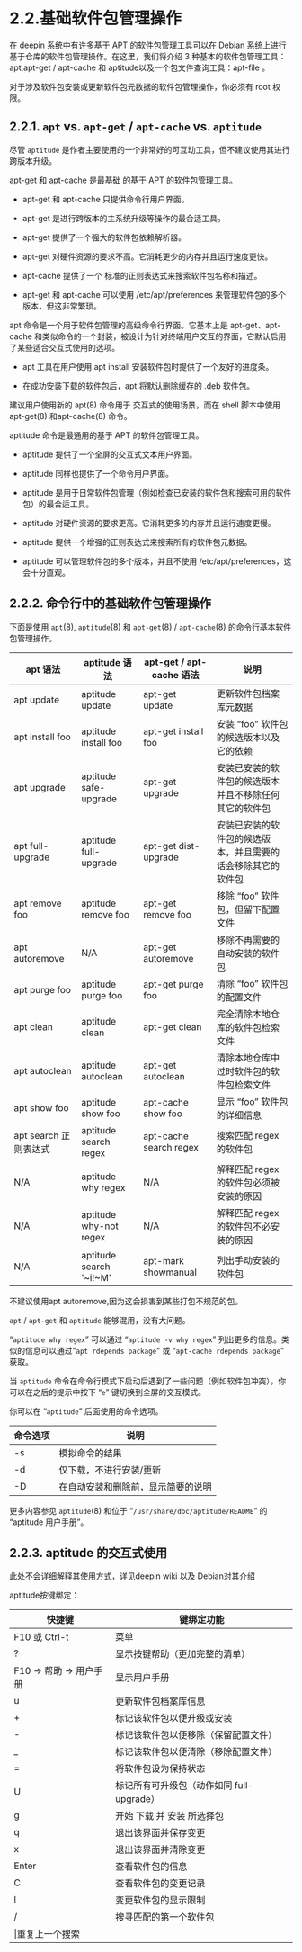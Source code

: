 # 2.2.基础软件包管理操作

在 deepin 系统中有许多基于 APT 的软件包管理工具可以在 Debian 系统上进行基于仓库的软件包管理操作。在这里，我们将介绍 3 种基本的软件包管理工具：apt,apt-get / apt-cache 和 aptitude以及一个包文件查询工具：apt-file 。

对于涉及软件包安装或更新软件包元数据的软件包管理操作，你必须有 root 权限。

## 2.2.1. `apt` vs. `apt-get` / `apt-cache` vs. `aptitude`

尽管 `aptitude` 是作者主要使用的一个非常好的可互动工具，但不建议使用其进行跨版本升级。

apt-get 和 apt-cache 是最基础 的基于 APT 的软件包管理工具。

- apt-get 和 apt-cache 只提供命令行用户界面。

- apt-get 是进行跨版本的主系统升级等操作的最合适工具。

- apt-get 提供了一个强大的软件包依赖解析器。

- apt-get 对硬件资源的要求不高。它消耗更少的内存并且运行速度更快。

- apt-cache 提供了一个 标准的正则表达式来搜索软件包名称和描述。

- apt-get 和 apt-cache 可以使用 /etc/apt/preferences 来管理软件包的多个版本，但这非常繁琐。

apt 命令是一个用于软件包管理的高级命令行界面。它基本上是 apt-get、apt-cache 和类似命令的一个封装，被设计为针对终端用户交互的界面，它默认启用了某些适合交互式使用的选项。

- apt 工具在用户使用 apt install 安装软件包时提供了一个友好的进度条。

- 在成功安装下载的软件包后，apt 将默认删除缓存的 .deb 软件包。

建议用户使用新的 apt(8) 命令用于 交互式的使用场景，而在 shell 脚本中使用 apt-get(8) 和apt-cache(8) 命令。

aptitude 命令是最通用的基于 APT 的软件包管理工具。

- aptitude 提供了一个全屏的交互式文本用户界面。

- aptitude 同样也提供了一个命令用户界面。

- aptitude 是用于日常软件包管理（例如检查已安装的软件包和搜索可用的软件包）的最合适工具。

- aptitude 对硬件资源的要求更高。它消耗更多的内存并且运行速度更慢。

- aptitude 提供一个增强的正则表达式来搜索所有的软件包元数据。

- aptitude 可以管理软件包的多个版本，并且不使用 /etc/apt/preferences，这会十分直观。

## 2.2.2. 命令行中的基础软件包管理操作

下面是使用 `apt`(8), `aptitude`(8) 和 `apt-get`(8) / `apt-cache`(8) 的命令行基本软件包管理操作。

|apt 语法|aptitude 语法|apt-get / apt-cache 语法|说明|
|-|-|-|-|
|apt update|aptitude update|apt-get update|更新软件包档案库元数据|
|apt install foo|aptitude install foo|apt-get install foo|安装 “foo” 软件包的候选版本以及它的依赖|
|apt upgrade|aptitude safe-upgrade|apt-get upgrade|安装已安装的软件包的候选版本并且不移除任何其它的软件包|
|apt full-upgrade|aptitude full-upgrade|apt-get dist-upgrade|安装已安装的软件包的候选版本，并且需要的话会移除其它的软件包|
|apt remove foo|aptitude remove foo|apt-get remove foo|移除 “foo” 软件包，但留下配置文件|
|apt autoremove|N/A|apt-get autoremove|移除不再需要的自动安装的软件包|
|apt purge foo|aptitude purge foo|apt-get purge foo|清除 “foo” 软件包的配置文件|
|apt clean|aptitude clean|apt-get clean|完全清除本地仓库的软件包检索文件|
|apt autoclean|aptitude autoclean|apt-get autoclean|清除本地仓库中过时软件包的软件包检索文件|
|apt show foo|aptitude show foo|apt-cache show foo|显示 “foo” 软件包的详细信息|
|apt search 正则表达式|aptitude search regex|apt-cache search regex|搜索匹配 regex 的软件包|
|N/A|aptitude why regex|N/A|解释匹配 regex 的软件包必须被安装的原因|
|N/A|aptitude why-not regex|N/A|解释匹配 regex 的软件包不必安装的原因|
|N/A|aptitude search '~i!~M'|apt-mark showmanual|列出手动安装的软件包|

不建议使用apt autoremove,因为这会损害到某些打包不规范的包。

`apt` / `apt-get` 和 `aptitude` 能够混用，没有大问题。

“`aptitude why regex`” 可以通过 “`aptitude -v why regex`” 列出更多的信息。类似的信息可以通过"`apt rdepends package`" 或 “`apt-cache rdepends package`” 获取。

当 `aptitude` 命令在命令行模式下启动后遇到了一些问题（例如软件包冲突），你可以在之后的提示中按下 “`e`” 键切换到全屏的交互模式。

你可以在 “`aptitude`” 后面使用的命令选项。

|命令选项|说明|
|-|-|
|-s|模拟命令的结果|
|-d|仅下载，不进行安装/更新|
|-D|在自动安装和删除前，显示简要的说明|

更多内容参见 `aptitude`(8) 和位于 “`/usr/share/doc/aptitude/README`” 的 “aptitude 用户手册”。

## 2.2.3. aptitude 的交互式使用

此处不会详细解释其使用方式，详见deepin wiki 以及 Debian对其介绍

aptitude按键绑定：

|快捷键|键绑定功能|
|-|-|
|F10 或 Ctrl-t|菜单|
|?|显示按键帮助（更加完整的清单）|
|F10 → 帮助 → 用户手册|显示用户手册|
|u|更新软件包档案库信息|
|+|标记该软件包以便升级或安装|
|-|标记该软件包以便移除（保留配置文件）|
|_|标记该软件包以便清除（移除配置文件）|
|=|将软件包设为保持状态|
|U|标记所有可升级包（动作如同 full-upgrade）|
|g|开始 下载 并 安装 所选择包|
|q|退出该界面并保存变更|
|x|退出该界面并清除变更|
|Enter|查看软件包的信息|
|C|查看软件包的变更记录|
|l|变更软件包的显示限制|
|/|搜寻匹配的第一个软件包|
|\|重复上一个搜索|

